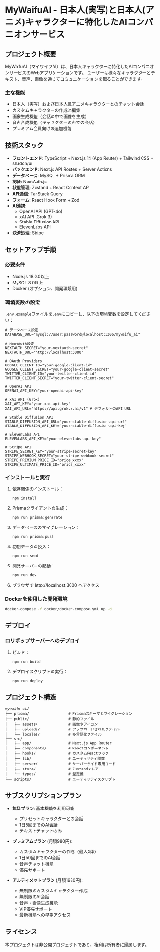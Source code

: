 # MyWaifuAI - 日本人(実写)と日本人(アニメ)キャラクターに特化したAIコンパニオンサービス

## プロジェクト概要

MyWaifuAI（マイワイフAI）は、日本人キャラクターに特化したAIコンパニオンサービスのWebアプリケーションです。
ユーザーは様々なキャラクターとテキスト、音声、画像を通じてコミュニケーションを取ることができます。

### 主な機能

- 日本人（実写）および日本人風アニメキャラクターとのチャット会話
- カスタムキャラクターの作成と編集
- 画像生成機能（会話の中で画像を生成）
- 音声合成機能（キャラクターの声での会話）
- プレミアム会員向けの追加機能

## 技術スタック

- **フロントエンド**: TypeScript + Next.js 14 (App Router) + Tailwind CSS + shadcn/ui
- **バックエンド**: Next.js API Routes + Server Actions
- **データベース**: MySQL + Prisma ORM
- **認証**: NextAuth.js
- **状態管理**: Zustand + React Context API
- **API通信**: TanStack Query
- **フォーム**: React Hook Form + Zod
- **AI連携**: 
  - OpenAI API (GPT-4o)
  - xAI API (Grok 3)
  - Stable Diffusion API
  - ElevenLabs API
- **決済処理**: Stripe

## セットアップ手順

### 必要条件

- Node.js 18.0.0以上
- MySQL 8.0以上
- Docker (オプション、開発環境用)

### 環境変数の設定

`.env.example`ファイルを`.env`にコピーし、以下の環境変数を設定してください：

```
# データベース設定
DATABASE_URL="mysql://user:password@localhost:3306/mywaifu_ai"

# NextAuth設定
NEXTAUTH_SECRET="your-nextauth-secret"
NEXTAUTH_URL="http://localhost:3000"

# OAuth Providers
GOOGLE_CLIENT_ID="your-google-client-id"
GOOGLE_CLIENT_SECRET="your-google-client-secret"
TWITTER_CLIENT_ID="your-twitter-client-id"
TWITTER_CLIENT_SECRET="your-twitter-client-secret"

# OpenAI API
OPENAI_API_KEY="your-openai-api-key"

# xAI API (Grok)
XAI_API_KEY="your-xai-api-key"
XAI_API_URL="https://api.grok.x.ai/v1" # デフォルトのAPI URL

# Stable Diffusion API
STABLE_DIFFUSION_API_URL="your-stable-diffusion-api-url"
STABLE_DIFFUSION_API_KEY="your-stable-diffusion-api-key"

# ElevenLabs API
ELEVENLABS_API_KEY="your-elevenlabs-api-key"

# Stripe API
STRIPE_SECRET_KEY="your-stripe-secret-key"
STRIPE_WEBHOOK_SECRET="your-stripe-webhook-secret"
STRIPE_PREMIUM_PRICE_ID="price_xxxx"
STRIPE_ULTIMATE_PRICE_ID="price_xxxx"
```

### インストールと実行

1. 依存関係のインストール：
   ```bash
   npm install
   ```

2. Prismaクライアントの生成：
   ```bash
   npm run prisma:generate
   ```

3. データベースのマイグレーション：
   ```bash
   npm run prisma:push
   ```

4. 初期データの投入：
   ```bash
   npm run seed
   ```

5. 開発サーバーの起動：
   ```bash
   npm run dev
   ```

6. ブラウザで http://localhost:3000 へアクセス

### Dockerを使用した開発環境

```bash
docker-compose -f docker/docker-compose.yml up -d
```

## デプロイ

### ロリポップサーバーへのデプロイ

1. ビルド：
   ```bash
   npm run build
   ```

2. デプロイスクリプトの実行：
   ```bash
   npm run deploy
   ```

## プロジェクト構造

```
mywaifu-ai/
├── prisma/                  # Prismaスキーマとマイグレーション
├── public/                  # 静的ファイル
│   ├── assets/              # 画像やアイコン
│   ├── uploads/             # アップロードされたファイル
│   └── locales/             # 多言語化ファイル
├── src/
│   ├── app/                 # Next.js App Router
│   ├── components/          # Reactコンポーネント
│   ├── hooks/               # カスタムReactフック
│   ├── lib/                 # ユーティリティ関数
│   ├── server/              # サーバーサイド専用コード
│   ├── store/               # Zustandストア
│   └── types/               # 型定義
└── scripts/                 # ユーティリティスクリプト
```

## サブスクリプションプラン

- **無料プラン**: 基本機能を利用可能
  - プリセットキャラクターとの会話
  - 1日5回までのAI会話
  - テキストチャットのみ

- **プレミアムプラン** (月額980円):
  - カスタムキャラクターの作成（最大3体）
  - 1日50回までのAI会話
  - 音声チャット機能
  - 優先サポート

- **アルティメットプラン** (月額1980円):
  - 無制限のカスタムキャラクター作成
  - 無制限のAI会話
  - 音声・画像生成機能
  - VIP優先サポート
  - 最新機能への早期アクセス

## ライセンス

本プロジェクトは非公開プロジェクトであり、権利は所有者に帰属します。
